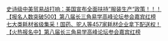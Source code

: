   
[史诗级中美贸易战打响：美国宣布全面扶持”服装生产“政策！！！](http://www.dianyue.me/archives/565/m2ioex5xr9cgu4h3/)  
[【报名人数突破500】第八届长三角易学高峰论坛参会嘉宾红榜](http://www.dianyue.me/archives/879/i4grnmtp90dfx8wk/)  
[七大类耗材省级集采！国药、驼人等457家耗材企业拿下配送权！](http://www.dianyue.me/archives/449/xxu7cwutybbmnloq/)  
[【火热报名中】第八届长三角易学高峰论坛参会嘉宾红榜](http://www.dianyue.me/archives/878/khhsnzgefas11i64/)